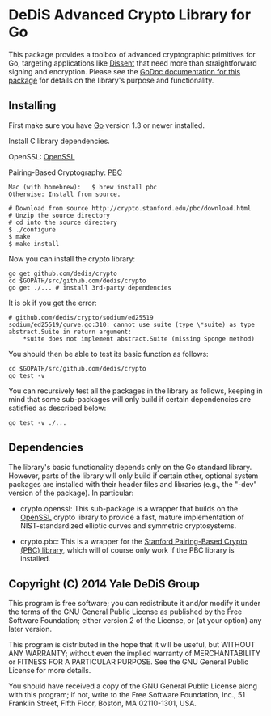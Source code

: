 DeDiS Advanced Crypto Library for Go
====================================

This package provides a toolbox of advanced cryptographic primitives for Go,
targeting applications like [Dissent](http://dedis.cs.yale.edu/dissent/)
that need more than straightforward signing and encryption.
Please see the
[GoDoc documentation for this package](http://godoc.org/github.com/DeDiS/crypto)
for details on the library's purpose and functionality.

Installing
----------

First make sure you have [Go](https://golang.org)
version 1.3 or newer installed.

Install C library dependencies.

OpenSSL: [OpenSSL](https://www.openssl.org/) 

Pairing-Based Cryptography: [PBC](http://crypto.stanford.edu/pbc/)
    
    Mac (with homebrew):   $ brew install pbc
    Otherwise: Install from source.
        
    # Download from source http://crypto.stanford.edu/pbc/download.html
    # Unzip the source directory
    # cd into the source directory
    $ ./configure
    $ make
    $ make install

Now you can install the crypto library:

	go get github.com/dedis/crypto
    cd $GOPATH/src/github.com/dedis/crypto
    go get ./... # install 3rd-party dependencies

It is ok if you get the error:

    # github.com/dedis/crypto/sodium/ed25519
    sodium/ed25519/curve.go:310: cannot use suite (type \*suite) as type abstract.Suite in return argument:
        *suite does not implement abstract.Suite (missing Sponge method)

You should then be able to test its basic function as follows:

	cd $GOPATH/src/github.com/dedis/crypto
	go test -v

You can recursively test all the packages in the library as follows,
keeping in mind that some sub-packages will only build
if certain dependencies are satisfied as described below:

	go test -v ./...

Dependencies
------------

The library's basic functionality depends only on the Go standard library.
However, parts of the library will only build if certain other,
optional system packages are installed with their header files and libraries
(e.g., the "-dev" version of the package).
In particular:

- crypto.openssl: This sub-package is a wrapper that builds on
the [OpenSSL](https://www.openssl.org/) crypto library
to provide a fast, mature implementation
of NIST-standardized elliptic curves and symmetric cryptosystems.

- crypto.pbc: This is a wrapper for the
[Stanford Pairing-Based Crypto (PBC) library](http://crypto.stanford.edu/pbc/),
which will of course only work if the PBC library is installed.

Copyright (C) 2014 Yale DeDiS Group
-----------------------------------

This program is free software; you can redistribute it and/or modify it under
the terms of the GNU General Public License as published by the Free Software
Foundation; either version 2 of the License, or (at your option) any later
version.

This program is distributed in the hope that it will be useful, but WITHOUT ANY
WARRANTY; without even the implied warranty of MERCHANTABILITY or FITNESS FOR A
PARTICULAR PURPOSE.  See the GNU General Public License for more details.

You should have received a copy of the GNU General Public License along with
this program; if not, write to the Free Software Foundation, Inc., 51 Franklin
Street, Fifth Floor, Boston, MA  02110-1301, USA.
